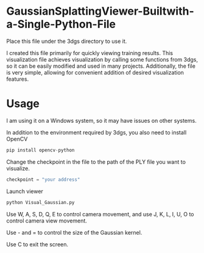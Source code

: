 GaussianSplattingViewer-Builtwith-a-Single-Python-File
======

Place this file under the 3dgs directory to use it. 

I created this file primarily for quickly viewing training results. This visualization file achieves visualization by calling some functions from 3dgs, so it can be easily modified and used in many projects. Additionally, the file is very simple, allowing for convenient addition of desired visualization features.


Usage
======
I am using it on a Windows system, so it may have issues on other systems.

In addition to the environment required by 3dgs, you also need to install OpenCV
```python
pip install opencv-python
```

Change the checkpoint in the file to the path of the PLY file you want to visualize.
```python
checkpoint = "your address" 
```

Launch viewer
```python
python Visual_Gaussian.py
```

Use W, A, S, D, Q, E to control camera movement, and use J, K, L, I, U, O to control camera view movement.

Use - and = to control the size of the Gaussian kernel.

Use C to exit the screen.


